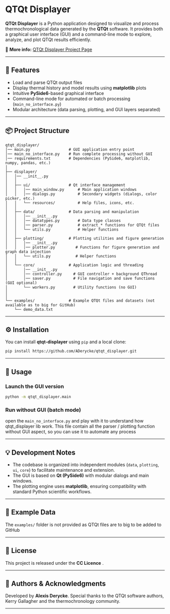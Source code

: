 # QTQt Displayer

**QTQt Displayer** is a Python application designed to visualize and process thermochronological data generated by the **QTQt** software.
It provides both a graphical user interface (GUI) and a command-line mode to explore, analyze, and plot QTQt results efficiently.

🔗 **More info:** [QTQt Displayer Project Page](https://deryckehub.ovh/fr/thermochronologie/qtqt-displayer-2/)

---

## 🧩 Features

* Load and parse QTQt output files
* Display thermal history and model results using **matplotlib** plots
* Intuitive **PySide6**-based graphical interface
* Command-line mode for automated or batch processing (`main_no_interface.py`)
* Modular architecture (data parsing, plotting, and GUI layers separated)

---

## 📦 Project Structure

```
qtqt_displayer/
│── main.py                 # GUI application entry point
│── main_no_interface.py    # Run complete processing without GUI
│── requirements.txt        # Dependencies (PySide6, matplotlib, numpy, pandas, etc.)
│
├── displayer/
│   │── __init__.py
│   │
│   ├── ui/                 # Qt interface management
│   │   │── main_window.py      # Main application windows
│   │   │── dialogs.py          # Secondary widgets (dialogs, color picker, etc.)
│   │   └── resources/          # Help files, icons, etc.
│   │
│   ├── data/               # Data parsing and manipulation
│   │   │── __init__.py
│   │   │── datatypes.py        # Data type classes
│   │   │── parser.py           # extract_* functions for QTQt files
│   │   └── utils.py            # Helper functions
│   │
│   ├── plotting/           # Plotting utilities and figure generation
│   │   │── __init__.py
│   │   │── plotter.py         # Functions for figure generation and graph data injection
│   │   └── utils.py           # Helper functions
│   │
│   └── core/               # Application logic and threading
│       │── __init__.py
│       │── controller.py     # GUI controller + background QThread
│       │── saver.py          # File navigation and save functions (GUI optional)
│       └── workers.py        # Utility functions (no GUI)
│
│
└── examples/               # Example QTQt files and datasets (not available as to big for GitHub)
    └── demo_data.txt
```

---

## ⚙️ Installation

You can install **qtqt-displayer** using `pip` and a local clone:

```bash
pip install https://github.com/ADerycke/qtqt_displayer.git
```

---

## 🚀 Usage

### Launch the GUI version

```bash
python -m qtqt_displayer.main
```

### Run without GUI (batch mode)

open the `main_no_interface.py` and play with it to understand how qtqt_displayer lib work. 
This file contain all the parser / plotting function without GUI aspect, so you can use it to automate any process

---

## 💡 Development Notes

* The codebase is organized into independent modules (`data`, `plotting`, `ui`, `core`) to facilitate maintenance and extension.
* The GUI is based on **Qt (PySide6)** with modular dialogs and main windows.
* The plotting engine uses **matplotlib**, ensuring compatibility with standard Python scientific workflows.

---

## 🧰 Example Data

The `examples/` folder is not provided as QTQt files are to big to be added to GitHub

---

## 📄 License

This project is released under the **CC Licence** .

---

## 👥 Authors & Acknowledgments

Developed by **Alexis Derycke**.
Special thanks to the QTQt software authors, Kerry Gallagher and the thermochronology community.

---
